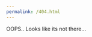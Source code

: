 ```yaml
---
permalink: /404.html
---
```

OOPS.. Looks like its not there...
<img href="https://www.kawartha411.ca/wp-content/uploads/2021/01/Missing.jpg">
